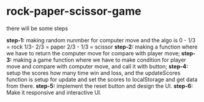 ﻿# rock-paper-scissor-game
there will be some steps


**step-1:** making random nunmber for computer move and the algo is
        0 - 1/3 = rock
        1/3- 2/3 = paper
        2/3 - 1/3 = scissor
**step-2:** making a function where we have to return the computer move for compare with player move;
**step-3:** making a game function where we have to make condition for player move and compare with computer move, and call it with button;
**step-4:** setup the scores how many time win and loss, and the updateScores function is setup for update and set the scores to localStorage and get data from there.
**step-5:** implement the reset button and design the UI.
**step-6:** Make it responsive and interactive UI.

